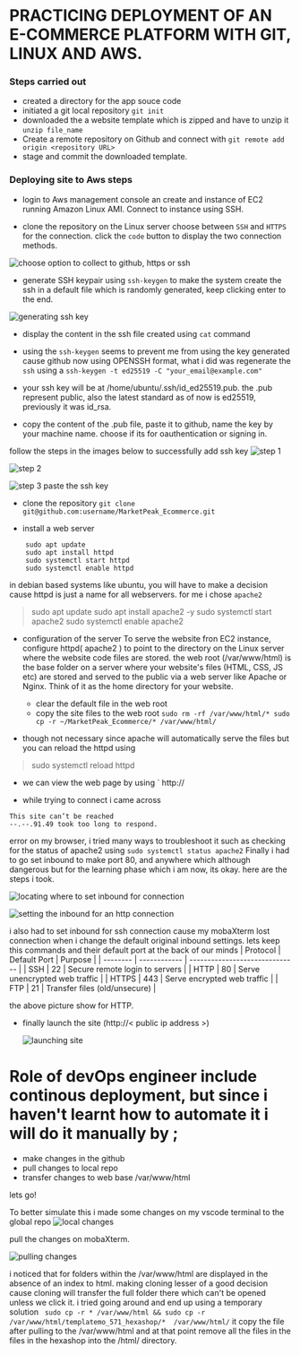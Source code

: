 # PRACTICING DEPLOYMENT OF AN E-COMMERCE PLATFORM WITH GIT, LINUX AND AWS.

### Steps carried out
- created a directory for the app souce code
- initiated a git local repository ` git init `
- downloaded the a website template which is zipped and have to unzip it `unzip file_name `
- Create a remote repository on Github and connect with ` git remote add origin <repository URL> `
- stage and commit the downloaded template.

### Deploying site to Aws steps
- login to Aws management console an create and instance of EC2 running Amazon Linux AMI. Connect to instance using SSH.

- clone the repository on the Linux server choose between `SSH` and `HTTPS` for the connection.
click the `code` button to display the two connection methods.

![choose option to collect to github, https or ssh](./images/connecting-Ec2-to-Github.png)

- generate SSH keypair using  ` ssh-keygen `
to make the system create the ssh in a default file which is randomly generated, keep clicking enter to the end.


![generating ssh key](./images/generating-ssh-key.png)

- display the content in the ssh file created using `cat` command

- using the `ssh-keygen` seems to prevent me from using the key generated cause github now using OPENSSH format, what i did was regenerate the `ssh` using a `ssh-keygen -t ed25519 -C "your_email@example.com"
`

- your ssh key will be at /home/ubuntu/.ssh/id_ed25519.pub. the .pub represent public, also the latest standard as of now is ed25519, previously it was id_rsa. 

- copy the content of the .pub file, paste it to github, name the key by your machine name. choose if its for oauthentication or signing in.

follow the steps in the images below to successfully add ssh key
![step 1](./images/step1-adding-ssh-to-github.png)

![step 2](./images/step2-add-ssh-to-github.png)

![step 3 paste the ssh key](./images/adding-ssh.png)

- clone the repository `git clone git@github.com:username/MarketPeak_Ecommerce.git`

- install a web server
```
    sudo apt update 
    sudo apt install httpd 
    sudo systemctl start httpd
    sudo systemctl enable httpd
```
in debian based systems like ubuntu, you will have to make a decision cause httpd is just a name for all webservers. for me i chose ` apache2 ` 

> sudo apt update
> sudo apt install apache2 -y
> sudo systemctl start apache2
> sudo systemctl enable apache2



- configuration of the server
To serve the website fron EC2 instance, configure httpd( apache2 ) to point to the directory on the Linux server where the website code files are stored. the web root (/var/www/html) is the base folder on a server where your website's files (HTML, CSS, JS etc) are stored and served to the public via a web server like Apache or Nginx. Think of it as the home directory for your website. 

    - clear the default file in the web root 
    - copy the site files to the web root 
    `sudo rm -rf /var/www/html/*
sudo cp -r ~/MarketPeak_Ecommerce/* /var/www/html/`

- though not necessary since apache will automatically serve the files but you can reload the httpd using 

> sudo systemctl reload httpd

- we can view the web page by using ` http://<publlic ip of EC2>

- while trying to connect i came across
```
This site can’t be reached
--.--.91.49 took too long to respond.
``` 
error on my browser, i tried many ways to troubleshoot it such as checking for the status of apache2 using 
` sudo systemctl status apache2 `
 Finally i had to go set inbound to make port 80, and anywhere which although dangerous but for the learning phase which i am now, its okay.
 here are the steps i took.

 ![locating where to set inbound for connection](./images/arriving_at_inbound.png)

 ![setting the inbound for an http connection](./images/setting-inbound-rule-to-anywhere.png)

 i also had to set inbound for ssh connection cause my mobaXterm lost connection when i change the default original inbound settings. 
 lets keep this commands and their default port at the back of our minds
 | Protocol | Default Port | Purpose                        |
| -------- | ------------ | ------------------------------ |
| SSH      | 22      | Secure remote login to servers |
| HTTP     | 80           | Serve unencrypted web traffic  |
| HTTPS    | 443          | Serve encrypted web traffic    |
| FTP      | 21           | Transfer files (old/unsecure)  |

the above picture show for HTTP.

- finally launch the site (http://< public ip address >)

    ![launching site](./images/launch-site.png)

# Role of devOps engineer include continous deployment, but since i haven't learnt how to automate it i will do it manually by ;
- make changes in the github
- pull changes to local repo
- transfer changes to web base /var/www/html
 
 lets go!

To better simulate this i made some changes on my vscode terminal to the global repo
![local changes](./images/local-system-changes.png)

pull the changes on mobaXterm.

![pulling changes](./images/pulling-changes.png)

i noticed that for folders within the /var/www/html are displayed in the absence of an index to html.
making cloning lesser of a good decision cause cloning will transfer the full folder there which can't
be opened unless we click it. i tried going around and end up using a temporary solution 
`  sudo cp -r * /var/www/html && sudo cp -r /var/www/html/templatemo_571_hexashop/*  /var/www/html/ `
it copy the file after pulling to the /var/www/html and at that point remove all the files in the files in the 
hexashop into the /html/ directory.






